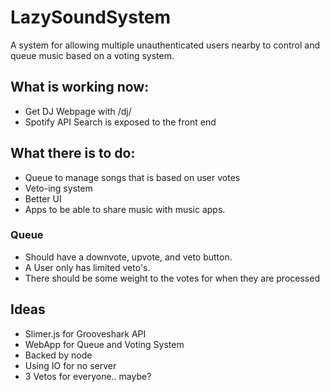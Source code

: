 # LazySoundSystem
A system for allowing multiple unauthenticated users nearby to control and queue music based on a voting system.

## What is working now:
 - Get DJ Webpage with /dj/<Name>
 - Spotify API Search is exposed to the front end

## What there is to do:
 - Queue to manage songs that is based on user votes
 - Veto-ing system
 - Better UI
 - Apps to be able to share music with music apps.

### Queue
 - Should have a downvote, upvote, and veto button.
 - A User only has limited veto's.
 - There should be some weight to the votes for when they are processed


## Ideas
 - Slimer.js for Grooveshark API
 - WebApp for Queue and Voting System
 - Backed by node
 - Using IO for no server
 - 3 Vetos for everyone.. maybe?
